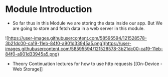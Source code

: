 # Module  Introduction

-    So far thus in this Module we are storing the data inside our app. But We are going to store and fetch data in a web server in this module.

![https://user-images.githubusercontent.com/58595594/121528578-3b21dc00-ca19-11eb-84f0-a901d33945a5.png](https://user-images.githubusercontent.com/58595594/121528578-3b21dc00-ca19-11eb-84f0-a901d33945a5.png)
  
- Theory Continuation lectures for how to use http requests [[On-Device - Web Storage]]   




